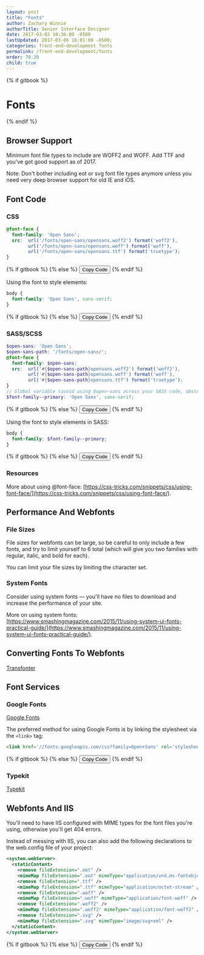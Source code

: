 ```yaml
---
layout: post
title: "Fonts"
author: Zachary Winnie
authorTitle: Senior Interface Designer
date: 2017-03-02 10:36:00 -0500
lastUpdated: 2017-03-06 16:01:00 -0500;
categories: front-end-development fonts
permalink: /front-end-development/fonts
order: 70.20
child: true
---
```

{% if gitbook %}
# Fonts
{% endif %}

## Browser Support

Minimum font file types to include are WOFF2 and WOFF. Add TTF and you've got good support as of 2017.

Note: Don't bother including eot or svg font file types anymore unless you need very deep browser support for old IE and iOS.

## Font Code

### CSS

``` css
@font-face {
  font-family: 'Open Sans';
  src:  url('/fonts/open-sans/opensans.woff2') format('woff2'),
        url('/fonts/open-sans/opensans.woff') format('woff'),
        url('/fonts/open-sans/opensans.ttf') format('truetype');
}
```
{% if gitbook %}
{% else %}
  <button type="button" class="button button--white button--smallest button--copy">Copy Code</button>
{% endif %}

Using the font to style elements:

``` css
body {
  font-family: 'Open Sans', sans-serif;
}
```
{% if gitbook %}
{% else %}
  <button type="button" class="button button--white button--smallest button--copy">Copy Code</button>
{% endif %}


### SASS/SCSS

``` scss
$open-sans: 'Open Sans';
$open-sans-path: '/fonts/open-sans/';
@font-face {
  font-family: $open-sans;
  src:  url('#{$open-sans-path}opensans.woff2') format('woff2'),
        url('#{$open-sans-path}opensans.woff') format('woff'),
        url('#{$open-sans-path}opensans.ttf') format('truetype');
}
// Global variable (avoid using $open-sans across your SASS code, abstract it out so it is easy to change)
$font-family--primary: 'Open Sans', sans-serif;
```
{% if gitbook %}
{% else %}
  <button type="button" class="button button--white button--smallest button--copy">Copy Code</button>
{% endif %}

Using the font to style elements in SASS:

``` scss
body {
  font-family: $font-family--primary;
}
```
{% if gitbook %}
{% else %}
  <button type="button" class="button button--white button--smallest button--copy">Copy Code</button>
{% endif %}

### Resources

More about using @font-face: [https://css-tricks.com/snippets/css/using-font-face/](https://css-tricks.com/snippets/css/using-font-face/).

## Performance And Webfonts

### File Sizes

File sizes for webfonts can be large, so be careful to only include a few fonts, and try to limit yourself to 6 total (which will give you two families with regular, italic, and bold for each).

You can limit your file sizes by limiting the character set.

### System Fonts

Consider using system fonts &mdash; you'll have no files to download and increase the performance of your site.

More on using system fonts: [https://www.smashingmagazine.com/2015/11/using-system-ui-fonts-practical-guide/](https://www.smashingmagazine.com/2015/11/using-system-ui-fonts-practical-guide/).

## Converting Fonts To Webfonts

[Transfonter](https://transfonter.org/)

## Font Services

### Google Fonts

[Google Fonts](https://fonts.google.com/)

The preferred method for using Google Fonts is by linking the stylesheet via the `<link>` tag:

``` html
<link href='//fonts.googleapis.com/css?family=Open+Sans' rel='stylesheet' type='text/css'>
```
{% if gitbook %}
{% else %}
  <button type="button" class="button button--white button--smallest button--copy">Copy Code</button>
{% endif %}

### Typekit

[Typekit](https://typekit.com/fonts)

## Webfonts And IIS

You'll need to have IIS configured with MIME types for the font files you're using, otherwise you'll get 404 errors.

Instead of messing with IIS, you can also add the following declarations to the web.config file of your project:

``` xml
<system.webServer> 
  <staticContent> 
    <remove fileExtension=".eot" /> 
    <mimeMap fileExtension=".eot" mimeType="application/vnd.ms-fontobject" /> 
    <remove fileExtension=".ttf" /> 
    <mimeMap fileExtension=".ttf" mimeType="application/octet-stream" /> 
    <remove fileExtension=".woff" /> 
    <mimeMap fileExtension=".woff" mimeType="application/font-woff" /> 
    <remove fileExtension=".woff2" /> 
    <mimeMap fileExtension=".woff2" mimeType="application/font-woff2" /> 
    <remove fileExtension=".svg" /> 
    <mimeMap fileExtension=".svg" mimeType="image/svg+xml" /> 
  </staticContent> 
</system.webServer>
```
{% if gitbook %}
{% else %}
  <button type="button" class="button button--white button--smallest button--copy">Copy Code</button>
{% endif %}
